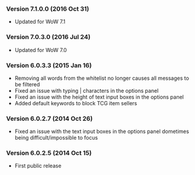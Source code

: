 ### Version 7.1.0.0 (2016 Oct 31)

* Updated for WoW 7.1

### Version 7.0.3.0 (2016 Jul 24)

* Updated for WoW 7.0

### Version 6.0.3.3 (2015 Jan 16)

* Removing all words from the whitelist no longer causes all messages to be filtered
* Fixed an issue with typing | characters in the options panel
* Fixed an issue with the height of text input boxes in the options panel
* Added default keywords to block TCG item sellers

### Version 6.0.2.7 (2014 Oct 26)

* Fixed an issue with the text input boxes in the options panel dometimes being difficult/impossible to focus

### Version 6.0.2.5 (2014 Oct 15)

* First public release
